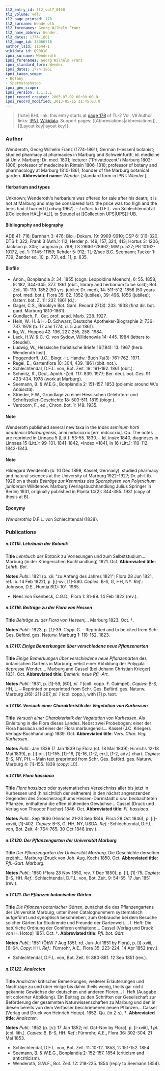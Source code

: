 ```yaml
---
tl2_entry_id: tl2_vol7_0168
tl2_volume: vol7
tl2_page_printed: 178
tl2_surname: Wenderoth
tl2_forenames: Georg Wilhelm Franz
tl2_name_abbrev: Wender.
tl2_dates: 1774-1861
tl2_page_id: 33066518
author_lsid: 11544-1
wikidata_id: Q90018
ipni_surname: Wenderoth
ipni_forenames: Georg Wilhelm Franz
ipni_standard_form: Wender.
ipni_dates: 1774-1861
ipni_taxon_scope: 
- Botany
- Spermatophytes
ipni_geo_scope: 
ipni_version: 1.1.1.1
ipni_record_created: 2003-07-02 00:00:00.0
ipni_record_modified: 2013-05-15 11:45:03.0
---
```


> [!cite] BHL link: this entry starts at [page 178](https://www.biodiversitylibrary.org/page/33066518) of TL-2 Vol. VII
> Author links: [IPNI](https://www.ipni.org/a/11544-1), [Wikidata](https://www.wikidata.org/wiki/Q90018). Support pages: [[Abbreviations|abbreviations]], [[Layout key|layout key]]

### Author

Wenderoth, Georg Wilhelm Franz (1774-1861), German (Hessen) botanist; studied pharmacy at pharmacies in Marburg and Schweinfurth, id. medicine at Univ. Marburg; Dr. med. 1801; lecturer ("Privatdozent") Marburg 1802-1806; professor of medecine in Rinteln 1806-1810; professor of botany and pharmacology at Marburg 1810-1861; founder of the Marburg botanical garden. 
**Abbreviated name**: *Wender.* \[standard form in IPNI: *Wender.*\]

#### Herbarium and types

Unknown; Wenderoth's herbarium was offered for sale after his death; it is not at Marburg and may be considered lost: the price was too high and the heirs had it burned (Ludwig 1967). – *Letters* to D.F.L. von Schlechtendal at [[Collection HAL|HAL]], to Steudel at [[Collection UPS|UPS]]-UB.

#### Bibliography and biography

ADB 41: 716; Barnhart 3: 476; Biol.-Dokum. 19: 9909-9910; CSP 6: 319-320; DTS 1: 322; Frank 3 (Anh.): 112; Herder p. 149, 157, 324, 413; Hortus 3: 1206; Jackson p. 305; Langman p. 798; LS 28661-28662; MW p. 527; PR 10162-10172, ed. 1: 11145-11159; Rehder 5: 912; TL-2/see B.C. Seemann; Tucker 1: 739; Zander ed. 10, p. 731, ed. 11, p. 835.

#### Biofile

- Anon., Bonplandia 3: 34. 1855 (cogn. Leopoldina Moench), 6: 55. 1858, 9: 182, 344-345, 377. 1861 (obit., library and herbarium to be sold); Bot. Zeit. 10: 119. 1852 (50 yrs. jubilee Dr. med), 14: 511-512. 1856 (50 years prof. med. bot.); Flora 35: 62. 1852 (jubilee), 39: 496. 1856 (jubilee); Österr. bot. Z. 11: 237. 1861 (d.).
- Gager, C.S., Brooklyn Bot. Gard. Record 27(3): 233. 1938 (first dir. bot. gard. Marburg 1810-1861).
- Gundlach, F., Cat. prof. acad. Marb. 228. 1927.
- Hein, W.-H. & H.-D. Schwarz, Deutsche Apotheker-Biographie 2: 736-737. 1978 (b. 17 Jan 1774, d. 5 Jun 1861).
- Ilg, W., Hoppea 42: 136, 227, 255, 258. 1984.
- Lack, H.W. & C.-O. von Sydow, Willdenowia 14: 445. 1984 (letters to Steudel).
- Ludwig, W., Hessische floristische Briefe 16(184): 13. 1967 (herb. Wenderoth lost).
- Poggendorff, J.C., Biogr.-lit. Handw.-Buch 7a(3): 761-762. 1971.
- Regel, E., Gartenflora 10: 304, 439. 1861 (obit. not.).
- Schlechtendal, D.F.L. von, Bot. Zeit. 19: 191-192. 1861 (obit.).
- Schmitz, R., Deut. Apoth.-Zeit. 117: 839. 1977; Ber. deut. bot. Ges. 91: 433-434. 1978 (work at Marburg).
- Seemann, B. & W.E.G., Bonplandia 2: 151-157. 1853 (polemic around W.'s *Analecta*).
- Strieder, F.W., Grundlage zu einer Hessischen Gelehrten- und Schriftsteller-Geschichte 18: 503-511. 1819 (biogr.).
- Verdoorn, F., ed., Chron. bot. 1: 149. 1935.

#### Note

Wenderoth published several new taxa in the *Index seminum horti academici Marburgensis*, anni mdcccxxix \[err. mdcccxix\]. Qu. The notes are reprinted in Linnaea 5 (Litt.): 53-55. 1830. – Id. *Index* 1840, diagnoses in Linnaea 15 (Litt.): 99-101. 1841-1842, *Index *1841, in 16 (Litt.): 110-112. 1842-1843.

#### Note

Hildegard Wenderoth (b. 10 Dec 1899, Kassel, Germany), studied pharmacy and natural sciences at the University of Marburg 1922-1927; Dr. phil. ib. 1926 on a thesis *Beiträge zur Kenntniss des Sporophyten von Polytrichum juniperum* Willdenow. Marburg (Verlagsbuchhandlung Julius Springer in Berlin) 1931, originally published in Planta 14(2): 344-385. 1931 (copy of thesis at B).

#### Eponymy

*Wenderothia* D.F.L. von Schlechtendal (1838).

### Publications

##### n.17.115. Lehrbuch der Botanik

**Title**
*Lehrbuch der Botanik* zu Vorlesungen und zum Selbststudium... Marburg (in der Kriegerschen Buchhandlung) 1821. Oct.
**Abbreviated title**: *Lehrb. Bot.*

**Notes**
*Publ*.: 1821 (p. xii: "zu Anfang des Jahres 1821"; Flora 28 Jun 1821, ref. ib. 14 Feb 1822), p. \[i\]-xvi, \[1\]-590. *Copies*: B-S, G, HH, NY.
*Ref*.: Johnson, D.E., Huntia 6(1): 101. 1985.
- Nees von Esenbeck, C.G.D., Flora 1: 81-89. 14 Feb 1822 (rev.).

##### n.17.116. Beiträge zu der Flora von Hessen

**Title**
*Beiträge zu der Flora von Hessen*;... Marburg 1823. Oct. †.

**Notes**
*Publ*.: 1823, p. \[1\]-39. *Copy*: G. – Reprinted and to be cited from Schr. Ges. Beförd. ges. Naturw. Marburg 1: 118-152. 1823.

##### n.17.117. Einige Bemerkungen über verschiedene neue Pflanzenarten

**Title**
*Einige Bemerkungen über verschiedene neue Pflanzenarten* des botanischen Gartens in Marburg; nebst einer Abbildung der Polygala depressa Wender.... Marburg and Cassel (bei Johann Christian Krieger) 1831. Oct.
**Abbreviated title**: *Bemerk. neue Pfl.-Art.*

**Notes**
*Publ*.: 1831, p. \[1\]-59, \[60\], *pl. 1* (coll. copp. F. Guimpel). *Copies*: B-S, HH, L. – Reprinted or preprinted from Schr. Ges. Beförd. ges. Naturw. Marburg 2(6): 211-267, *pl. 1* (col. copp.), with \[1\] p. text.

##### n.17.118. Versuch einer Charakteristik der Vegetation von Kurhessen

**Title**
*Versuch einer Charakteristik der Vegetation von Kurhessen*. Als Einleitung in die Flora dieses Landes. Nebst zwei Probebogen: einer der Flora hassiaca und einer der Flora marburgensis... Kassel (J.C. Kriegers Verlags-Buchhandlung) 1839. Oct.
**Abbreviated title**: *Vers. Char. Veg. Kurhessen*.

**Notes**
*Publ*.: Jan 1839 (7 Jan 1839 by Flora (cf. 18 Mar 1839); Hinrichs 12-18 Mai 1839), p. \[i\]-xii, \[1\]-155, \[1\]-16, \[1\]-16, \[1-2, err.\], \[1-2, adv.\] chart. *Copies*: B-S, NY, PH. – Main text preprinted from Schr. Ges. Beförd. ges. Naturw. Marburg 4: \[1\]-155. 1839 (*copy*: LC).

##### n.17.119. Flora hassiaca

**Title**
*Flora hassiaca* oder systematisches Verzeichniss aller bis jetzt in Kurhessen und (hinsichtlich der seltneren) in den nächst angrenzenden Gegenden des Grossherzogthums Hessen-Darmstadt u.s.w. beobachteten Pflanzen, enthaltend die offen blühenden Gewächse... Cassel (Druck und Verlag von Theodor Fischer) 1846. Oct.
**Abbreviated title**: *Fl. hassiaca*.

**Notes**
*Publ*.: Sep 1846 (Hinrichs 21-23 Sep 1846; Flora 28 Oct 1846), p. \[i\]-xxviii, \[1\]-402.
*Copies*: B-S, G, HH, NY, USDA.
*Ref*.: Schlechtendal, D.F.L. von, Bot. Zeit. 4: 764-765. 30 Oct 1846 (rev.).

##### n.17.120. Der Pflanzengarten der Universität Marburg

**Title**
*Der Pflanzengarten der Universität Marburg*. Die Geschichte derselber erzählt... Marburg (Druck von Joh. Aug. Koch) 1850. Oct.
**Abbreviated title**: *Pfl.-Gart. Marburg*.

**Notes**
*Publ*.: 1850 (Flora 28 Nov 1850, rev. 7 Dec 1850), p. \[i\], \[1\]-75. *Copies*: B-S, HH.
*Ref*.: Schlechtendal, D.F.L. von, Bot. Zeit. 9: 54-55. 17 Jan 1851 (rev.).

##### n.17.121. Die Pflanzen botanischer Gärten

**Title**
*Die Pflanzen botanischer Gärten*, zunächst die des Pflanzengartens der Universität Marburg, unter ihren Catalognummern systematisch aufgeführt und synoptisch beschrieben, zum Gebrauche bei dem Besuche solcher Gärten für Studirende und Freunde der Gartenwelt.... I. Heft: Die natürliche Ordnung der Coniferen enthaltend... Cassel (Verlag und Druck von H. Hotop) 1851. Oct. †.
**Abbreviated title**: *Pfl. bot. Gärt.*

**Notes**
*Publ*.: 1851 (ÖbW 7 Aug 1851; rd. Jun-Jul 1851 by Flora), p. \[i\]-xviii, \[1\]-64. *Copy*: HH.
*Ref*.: Fürnrohr, A.E., Flora 35: 223-224. 14 Apr 1852 (rev.).
- Schlechtendal, D.F.L. von, Bot. Zeit. 9: 880-881. 12 Sep 1851 (rev.).

##### n.17.122. Analecten

**Title**
*Analecten* kritischer Bemerkungen, weiterer Erläuterungen und Nachträge zu und über einige bis dahin theils wenig, theils gar nicht gekannte Gewächse der deutschen und anderen Floren... I. Heft (Ausgabe mit colorirter Abbildung). Ein Beitrag zu den Schriften der Gesellschaft zur Beförderung der gesammten Naturwissenschaften zu Marburg und den in diesen bereits von dem Verfasser beschriebenen neuen Pflanzen... Cassel (Verlag und Druck von Heinrich Hotop). 1852. Qu. (in 2-s). †.
**Abbreviated title**: *Analecten*.

**Notes**
*Publ*.: 1852 (p. \[v\]: 17 Jan 1852; rd. Oct-Nov by Flora), p. \[i-xviii\], *1 pl*. (col. lith.).
*Copies*: B, B-S, HH.
*Ref*.: Fürnrohr, A.E., Flora 36: 302-304. 21 Mai 1853.
- Schlechtendal, D.F.L. von, Bot. Zeit. 11: 10-12. 1853, 2: 151-152. 1854.
- Seemann, B. & W.E.G., Bonplandia 2: 152-157. 1854 (criticism and anticriticism).
- Wenderoth, G.W.F., Bot. Zeit. 12: 218-225. 1854 (reply to Seemann 1854).

